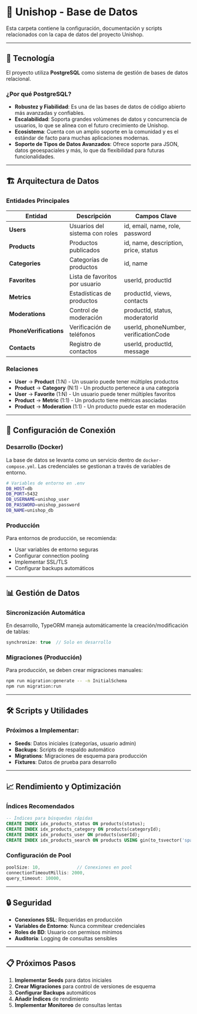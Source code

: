 # 💾 Unishop - Base de Datos

Esta carpeta contiene la configuración, documentación y scripts relacionados con la capa de datos del proyecto Unishop.

---

## 🚀 Tecnología

El proyecto utiliza **PostgreSQL** como sistema de gestión de bases de datos relacional.

### ¿Por qué PostgreSQL?

- **Robustez y Fiabilidad**: Es una de las bases de datos de código abierto más avanzadas y confiables.
- **Escalabilidad**: Soporta grandes volúmenes de datos y concurrencia de usuarios, lo que se alinea con el futuro crecimiento de Unishop.
- **Ecosistema**: Cuenta con un amplio soporte en la comunidad y es el estándar de facto para muchas aplicaciones modernas.
- **Soporte de Tipos de Datos Avanzados**: Ofrece soporte para JSON, datos geoespaciales y más, lo que da flexibilidad para futuras funcionalidades.

---

## 🏗️ Arquitectura de Datos

### Entidades Principales

| Entidad | Descripción | Campos Clave |
|---------|-------------|--------------|
| **Users** | Usuarios del sistema con roles | id, email, name, role, password |
| **Products** | Productos publicados | id, name, description, price, status |
| **Categories** | Categorías de productos | id, name |
| **Favorites** | Lista de favoritos por usuario | userId, productId |
| **Metrics** | Estadísticas de productos | productId, views, contacts |
| **Moderations** | Control de moderación | productId, status, moderatorId |
| **PhoneVerifications** | Verificación de teléfonos | userId, phoneNumber, verificationCode |
| **Contacts** | Registro de contactos | userId, productId, message |

### Relaciones

- **User** → **Product** (1:N) - Un usuario puede tener múltiples productos
- **Product** → **Category** (N:1) - Un producto pertenece a una categoría
- **User** → **Favorite** (1:N) - Un usuario puede tener múltiples favoritos
- **Product** → **Metric** (1:1) - Un producto tiene métricas asociadas
- **Product** → **Moderation** (1:1) - Un producto puede estar en moderación

---

## 🔧 Configuración de Conexión

### Desarrollo (Docker)
La base de datos se levanta como un servicio dentro de `docker-compose.yml`. Las credenciales se gestionan a través de variables de entorno.

```bash
# Variables de entorno en .env
DB_HOST=db
DB_PORT=5432
DB_USERNAME=unishop_user
DB_PASSWORD=unishop_password
DB_NAME=unishop_db
```

### Producción
Para entornos de producción, se recomienda:
- Usar variables de entorno seguras
- Configurar connection pooling
- Implementar SSL/TLS
- Configurar backups automáticos

---

## 📊 Gestión de Datos

### Sincronización Automática
En desarrollo, TypeORM maneja automáticamente la creación/modificación de tablas:
```typescript
synchronize: true  // Solo en desarrollo
```

### Migraciones (Producción)
Para producción, se deben crear migraciones manuales:
```bash
npm run migration:generate -- -n InitialSchema
npm run migration:run
```

---

## 🛠️ Scripts y Utilidades

### Próximos a Implementar:
- **Seeds**: Datos iniciales (categorías, usuario admin)
- **Backups**: Scripts de respaldo automático
- **Migrations**: Migraciones de esquema para producción
- **Fixtures**: Datos de prueba para desarrollo

---

## 📈 Rendimiento y Optimización

### Índices Recomendados
```sql
-- Índices para búsquedas rápidas
CREATE INDEX idx_products_status ON products(status);
CREATE INDEX idx_products_category ON products(categoryId);
CREATE INDEX idx_products_user ON products(userId);
CREATE INDEX idx_products_search ON products USING gin(to_tsvector('spanish', name || ' ' || description));
```

### Configuración de Pool
```typescript
poolSize: 10,              // Conexiones en pool
connectionTimeoutMillis: 2000,
query_timeout: 10000,
```

---

## 🔒 Seguridad

- **Conexiones SSL**: Requeridas en producción
- **Variables de Entorno**: Nunca commitear credenciales
- **Roles de BD**: Usuario con permisos mínimos
- **Auditoría**: Logging de consultas sensibles

---

## 📋 Próximos Pasos

1. **Implementar Seeds** para datos iniciales
2. **Crear Migraciones** para control de versiones de esquema
3. **Configurar Backups** automáticos
4. **Añadir Índices** de rendimiento
5. **Implementar Monitoreo** de consultas lentas